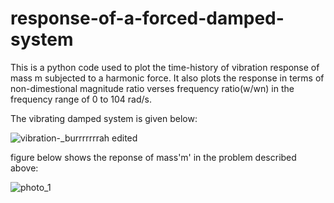 # response-of-a-forced-damped-system

This is a python code used to plot the time-history of vibration response of mass m subjected to a harmonic force.
It also plots the response in terms of non-dimestional magnitude ratio verses frequency ratio(w/wn) in the frequency range of 0 to 104 rad/s.

The vibrating damped system is given below:

![vibration-_burrrrrrrah edited](https://user-images.githubusercontent.com/37806285/47054631-f0c10200-d180-11e8-9871-4d31c47b25ed.jpg)

figure below shows the reponse of mass'm' in the problem described above:

![photo_1](https://user-images.githubusercontent.com/37806285/47096371-0d9b1b00-d1fd-11e8-9e18-6bc14c9fc9f3.png)
